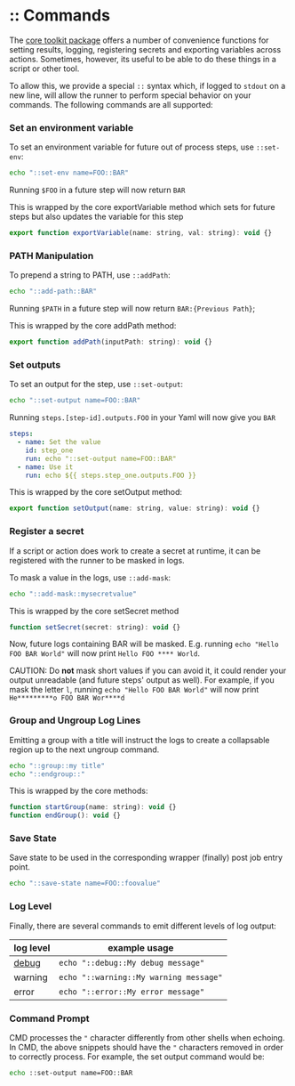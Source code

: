 # :: Commands

The [core toolkit package](https://github.com/actions/toolkit/tree/master/packages/core) offers a number of convenience functions for
setting results, logging, registering secrets and exporting variables across actions. Sometimes, however, its useful to be able to do
these things in a script or other tool.

To allow this, we provide a special `::` syntax which, if logged to `stdout` on a new line, will allow the runner to perform special behavior on
your commands. The following commands are all supported:

### Set an environment variable

To set an environment variable for future out of process steps, use `::set-env`:

```sh
echo "::set-env name=FOO::BAR"
```

Running `$FOO` in a future step will now return `BAR`

This is wrapped by the core exportVariable method which sets for future steps but also updates the variable for this step

```javascript
export function exportVariable(name: string, val: string): void {}
```

### PATH Manipulation

To prepend a string to PATH, use `::addPath`:

```sh
echo "::add-path::BAR"
```

Running `$PATH` in a future step will now return `BAR:{Previous Path}`;

This is wrapped by the core addPath method:
```javascript
export function addPath(inputPath: string): void {}
```

### Set outputs

To set an output for the step, use `::set-output`:

```sh
echo "::set-output name=FOO::BAR"
```

Running `steps.[step-id].outputs.FOO` in your Yaml will now give you `BAR`

```yaml
steps:
  - name: Set the value
    id: step_one
    run: echo "::set-output name=FOO::BAR"
  - name: Use it
    run: echo ${{ steps.step_one.outputs.FOO }}
```

This is wrapped by the core setOutput method:

```javascript
export function setOutput(name: string, value: string): void {}
```

### Register a secret

If a script or action does work to create a secret at runtime, it can be registered with the runner to be masked in logs.

To mask a value in the logs, use `::add-mask`:

```sh
echo "::add-mask::mysecretvalue"
```

This is wrapped by the core setSecret method

```javascript
function setSecret(secret: string): void {}
```

Now, future logs containing BAR will be masked. E.g. running `echo "Hello FOO BAR World"` will now print `Hello FOO **** World`.

CAUTION: Do **not** mask short values if you can avoid it, it could render your output unreadable (and future steps' output as well).
For example, if you mask the letter `l`, running `echo "Hello FOO BAR World"` will now print `He*********o FOO BAR Wor****d`

### Group and Ungroup Log Lines

Emitting a group with a title will instruct the logs to create a collapsable region up to the next ungroup command.

```bash
echo "::group::my title"   
echo "::endgroup::"
```

This is wrapped by the core methods:

```javascript
function startGroup(name: string): void {}
function endGroup(): void {}
```

### Save State

Save state to be used in the corresponding wrapper (finally) post job entry point.

```bash
echo "::save-state name=FOO::foovalue"
```

### Log Level

Finally, there are several commands to emit different levels of log output:

| log level | example usage |
|---|---|
| [debug](https://github.com/actions/toolkit/blob/master/docs/action-debugging.md)  | `echo "::debug::My debug message"` |
| warning | `echo "::warning::My warning message"` |
| error | `echo "::error::My error message"` |

### Command Prompt 
CMD processes the `"` character differently from other shells when echoing. In CMD, the above snippets should have the `"` characters removed in order to correctly process. For example, the set output command would be:
```cmd
echo ::set-output name=FOO::BAR
```
